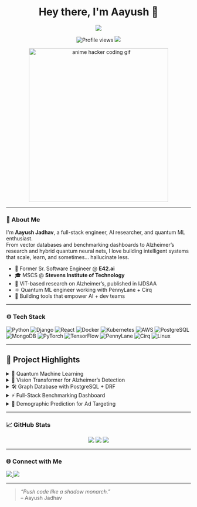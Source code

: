 <h1 align="center">Hey there, I'm Aayush 👋</h1>
<p align="center">
  <img src="https://readme-typing-svg.herokuapp.com/?lines=Full-Stack%20Engineer%20🚀;AI%2FML%20Researcher%20🧠;Cloud%20Native%20Builder%20☁️;Quantum%20Machine%20Learning%20Tinkerer%20⚛️;RAG%20Nerd%20and%20ViT%20Fanboy%20🤖&center=true&width=500&height=30">
</p>
<p align="center">
  <img src="https://komarev.com/ghpvc/?username=ARJ2211&style=flat-square&color=blue" alt="Profile views"/>
  <img src="https://img.shields.io/github/followers/ARJ2211?label=Follow&style=social" />
</p>
<p align="center">
  <img src="https://media1.giphy.com/media/v1.Y2lkPTc5MGI3NjExazJ4MjhyeTdjbmhyejRsMXYyN3RyaWdlaDY2MXBocTBkNGNucXgwcyZlcD12MV9pbnRlcm5hbF9naWZfYnlfaWQmY3Q9Zw/CuuSHzuc0O166MRfjt/giphy.gif" width="380" height="420" alt="anime hacker coding gif"/>
</p>

---

### 💫 About Me

I'm **Aayush Jadhav**, a full-stack engineer, AI researcher, and quantum ML enthusiast.  
From vector databases and benchmarking dashboards to Alzheimer’s research and hybrid quantum neural nets, I love building intelligent systems that scale, learn, and sometimes... hallucinate less.

- 🔭 Former Sr. Software Engineer @ **E42.ai**  
- 🎓 MSCS @ **Stevens Institute of Technology**  
- 🧠 ViT-based research on Alzheimer’s, published in IJDSAA  
- ⚛️ Quantum ML engineer working with PennyLane + Cirq  
- 🧰 Building tools that empower AI + dev teams

---

### ⚙️ Tech Stack

![Python](https://img.shields.io/badge/-Python-000?style=flat&logo=python)
![Django](https://img.shields.io/badge/-Django-000?style=flat&logo=django)
![React](https://img.shields.io/badge/-React-000?style=flat&logo=react)
![Docker](https://img.shields.io/badge/-Docker-000?style=flat&logo=docker)
![Kubernetes](https://img.shields.io/badge/-Kubernetes-000?style=flat&logo=kubernetes)
![AWS](https://img.shields.io/badge/-AWS-000?style=flat&logo=amazon-aws)
![PostgreSQL](https://img.shields.io/badge/-PostgreSQL-000?style=flat&logo=postgresql)
![MongoDB](https://img.shields.io/badge/-MongoDB-000?style=flat&logo=mongodb)
![PyTorch](https://img.shields.io/badge/-PyTorch-000?style=flat&logo=pytorch)
![TensorFlow](https://img.shields.io/badge/-TensorFlow-000?style=flat&logo=tensorflow)
![PennyLane](https://img.shields.io/badge/-PennyLane-000?style=flat&logoColor=white&logo=quantconnect)
![Cirq](https://img.shields.io/badge/-Cirq-000?style=flat&logoColor=white&logo=google)
![Linux](https://img.shields.io/badge/-Linux-000?style=flat&logo=linux)

---

## 🧩 Project Highlights
<details>
  <summary>🧪 Quantum Machine Learning</summary>
  <br>
  - MERA-based feature extractor using PennyLane <br />
  - Hybrid QML pipelines trained via qml.qnn.TorchLayer  <br />
  - Patch & fractal preprocessing pipelines for QCNN  <br />
  - Sobel, entropy maps, PCA/HOG + 16–32 qubit encoding  <br />
</details>

<details>
  <summary>🧠 Vision Transformer for Alzheimer’s Detection</summary>
  <br>
  - Published research at IJDSAA  <br />
  - Achieved 97.34% on Kaggle & 81.25% on OASIS-3  <br />
  - Reduced clinical diagnostic time by 30%  <br />
</details>

<details>
  <summary>🛠️ Graph Database with PostgreSQL + DRF</summary>
  <br>
  - Designed a graph-style database with recursive querying  <br />
  - Reduced data fetch time from 11.4s to 2.1s for 100K+ nodes  <br />
  - Inspired by Facebook’s Entity Framework, now in production at E42.ai  <br />
</details>

<details>
  <summary>⚡ Full-Stack Benchmarking Dashboard</summary>
  <br>
  - Built with React + Django  <br />
  - Tracks, logs, and compares AI model performance  <br />
  - Used daily by the internal GenAI team  <br />
</details>

<details>
  <summary>🎯 Demographic Prediction for Ad Targeting</summary>
  <br>
  - Predicted user age/gender from mobile activity  <br />
  - Flask + ML backend with Dockerized deployment on AWS  <br />
  - Reached 96.4% prediction accuracy  <br />
</details>

---

### 📈 GitHub Stats

<p align="center">
  <img src="https://github-readme-streak-stats.herokuapp.com/?user=ARJ2211&theme=tokyonight&hide_border=true"/>
  <img src="https://github-readme-stats.vercel.app/api?username=ARJ2211&show_icons=true&theme=tokyonight&hide_border=true"/>
  <img src="https://github-readme-stats.vercel.app/api/top-langs/?username=ARJ2211&layout=compact&theme=tokyonight&hide_border=true"/>
</p>

---

### 🌐 Connect with Me

<p>
  <a href="https://linkedin.com/in/ar-jadhav" target="_blank">
    <img src="https://img.shields.io/badge/LinkedIn-%230077B5.svg?style=for-the-badge&logo=linkedin&logoColor=white" />
  </a>
  <a href="mailto:aayushrj22@gmail.com" target="_blank">
    <img src="https://img.shields.io/badge/Email-D14836?style=for-the-badge&logo=gmail&logoColor=white" />
  </a>
</p>

---

> _“Push code like a shadow monarch.”_  
> – Aayush Jadhav
